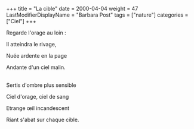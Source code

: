 +++
title = "La cible"
date = 2000-04-04
weight = 47
LastModifierDisplayName = "Barbara Post"
tags = ["nature"]
categories = ["Ciel"]
+++

Regarde l'orage au loin :

Il atteindra le rivage,

Nuée ardente en la page

Andante d'un ciel malin.

 \
Sertis d'ombre plus sensible

Ciel d'orage, ciel de sang

Etrange œil incandescent

Riant s'abat sur chaque cible.
